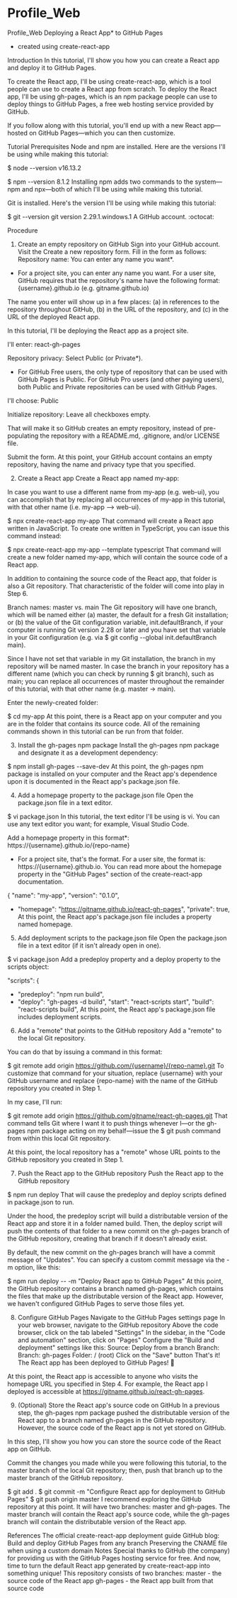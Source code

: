 # Profile_Web
Profile_Web
Deploying a React App* to GitHub Pages
* created using create-react-app

Introduction
In this tutorial, I'll show you how you can create a React app and deploy it to GitHub Pages.

To create the React app, I'll be using create-react-app, which is a tool people can use to create a React app from scratch. To deploy the React app, I'll be using gh-pages, which is an npm package people can use to deploy things to GitHub Pages, a free web hosting service provided by GitHub.

If you follow along with this tutorial, you'll end up with a new React app—hosted on GitHub Pages—which you can then customize.

Tutorial
Prerequisites
Node and npm are installed. Here are the versions I'll be using while making this tutorial:

$ node --version
v16.13.2

$ npm --version
8.1.2
Installing npm adds two commands to the system—npm and npx—both of which I'll be using while making this tutorial.

Git is installed. Here's the version I'll be using while making this tutorial:

$ git --version
git version 2.29.1.windows.1
A GitHub account. :octocat:

Procedure
1. Create an empty repository on GitHub
Sign into your GitHub account.
Visit the Create a new repository form.
Fill in the form as follows:
Repository name: You can enter any name you want*.

* For a project site, you can enter any name you want. For a user site, GitHub requires that the repository's name have the following format: {username}.github.io (e.g. gitname.github.io)

The name you enter will show up in a few places: (a) in references to the repository throughout GitHub, (b) in the URL of the repository, and (c) in the URL of the deployed React app.

In this tutorial, I'll be deploying the React app as a project site.

I'll enter: react-gh-pages

Repository privacy: Select Public (or Private*).

* For GitHub Free users, the only type of repository that can be used with GitHub Pages is Public. For GitHub Pro users (and other paying users), both Public and Private repositories can be used with GitHub Pages.

I'll choose: Public

Initialize repository: Leave all checkboxes empty.

That will make it so GitHub creates an empty repository, instead of pre-populating the repository with a README.md, .gitignore, and/or LICENSE file.

Submit the form.
At this point, your GitHub account contains an empty repository, having the name and privacy type that you specified.

2. Create a React app
Create a React app named my-app:

In case you want to use a different name from my-app (e.g. web-ui), you can accomplish that by replacing all occurrences of my-app in this tutorial, with that other name (i.e. my-app --> web-ui).

$ npx create-react-app my-app
That command will create a React app written in JavaScript. To create one written in TypeScript, you can issue this command instead:

$ npx create-react-app my-app --template typescript
That command will create a new folder named my-app, which will contain the source code of a React app.

In addition to containing the source code of the React app, that folder is also a Git repository. That characteristic of the folder will come into play in Step 6.

Branch names: master vs. main
The Git repository will have one branch, which will be named either (a) master, the default for a fresh Git installation; or (b) the value of the Git configuration variable, init.defaultBranch, if your computer is running Git version 2.28 or later and you have set that variable in your Git configuration (e.g. via $ git config --global init.defaultBranch main).

Since I have not set that variable in my Git installation, the branch in my repository will be named master. In case the branch in your repository has a different name (which you can check by running $ git branch), such as main; you can replace all occurrences of master throughout the remainder of this tutorial, with that other name (e.g. master → main).

Enter the newly-created folder:

$ cd my-app
At this point, there is a React app on your computer and you are in the folder that contains its source code. All of the remaining commands shown in this tutorial can be run from that folder.

3. Install the gh-pages npm package
Install the gh-pages npm package and designate it as a development dependency:

$ npm install gh-pages --save-dev
At this point, the gh-pages npm package is installed on your computer and the React app's dependence upon it is documented in the React app's package.json file.

4. Add a homepage property to the package.json file
Open the package.json file in a text editor.

$ vi package.json
In this tutorial, the text editor I'll be using is vi. You can use any text editor you want; for example, Visual Studio Code.

Add a homepage property in this format*: https://{username}.github.io/{repo-name}

* For a project site, that's the format. For a user site, the format is: https://{username}.github.io. You can read more about the homepage property in the "GitHub Pages" section of the create-react-app documentation.

{
  "name": "my-app",
  "version": "0.1.0",
+ "homepage": "https://gitname.github.io/react-gh-pages",
  "private": true,
At this point, the React app's package.json file includes a property named homepage.

5. Add deployment scripts to the package.json file
Open the package.json file in a text editor (if it isn't already open in one).

$ vi package.json
Add a predeploy property and a deploy property to the scripts object:

"scripts": {
+   "predeploy": "npm run build",
+   "deploy": "gh-pages -d build",
    "start": "react-scripts start",
    "build": "react-scripts build",
At this point, the React app's package.json file includes deployment scripts.

6. Add a "remote" that points to the GitHub repository
Add a "remote" to the local Git repository.

You can do that by issuing a command in this format:

$ git remote add origin https://github.com/{username}/{repo-name}.git
To customize that command for your situation, replace {username} with your GitHub username and replace {repo-name} with the name of the GitHub repository you created in Step 1.

In my case, I'll run:

$ git remote add origin https://github.com/gitname/react-gh-pages.git
That command tells Git where I want it to push things whenever I—or the gh-pages npm package acting on my behalf—issue the $ git push command from within this local Git repository.

At this point, the local repository has a "remote" whose URL points to the GitHub repository you created in Step 1.

7. Push the React app to the GitHub repository
Push the React app to the GitHub repository

$ npm run deploy
That will cause the predeploy and deploy scripts defined in package.json to run.

Under the hood, the predeploy script will build a distributable version of the React app and store it in a folder named build. Then, the deploy script will push the contents of that folder to a new commit on the gh-pages branch of the GitHub repository, creating that branch if it doesn't already exist.

By default, the new commit on the gh-pages branch will have a commit message of "Updates". You can specify a custom commit message via the -m option, like this:

$ npm run deploy -- -m "Deploy React app to GitHub Pages"
At this point, the GitHub repository contains a branch named gh-pages, which contains the files that make up the distributable version of the React app. However, we haven't configured GitHub Pages to serve those files yet.

8. Configure GitHub Pages
Navigate to the GitHub Pages settings page
In your web browser, navigate to the GitHub repository
Above the code browser, click on the tab labeled "Settings"
In the sidebar, in the "Code and automation" section, click on "Pages"
Configure the "Build and deployment" settings like this:
Source: Deploy from a branch
Branch:
Branch: gh-pages
Folder: / (root)
Click on the "Save" button
That's it! The React app has been deployed to GitHub Pages! 🚀

At this point, the React app is accessible to anyone who visits the homepage URL you specified in Step 4. For example, the React app I deployed is accessible at https://gitname.github.io/react-gh-pages.

9. (Optional) Store the React app's source code on GitHub
In a previous step, the gh-pages npm package pushed the distributable version of the React app to a branch named gh-pages in the GitHub repository. However, the source code of the React app is not yet stored on GitHub.

In this step, I'll show you how you can store the source code of the React app on GitHub.

Commit the changes you made while you were following this tutorial, to the master branch of the local Git repository; then, push that branch up to the master branch of the GitHub repository.

$ git add .
$ git commit -m "Configure React app for deployment to GitHub Pages"
$ git push origin master
I recommend exploring the GitHub repository at this point. It will have two branches: master and gh-pages. The master branch will contain the React app's source code, while the gh-pages branch will contain the distributable version of the React app.

References
The official create-react-app deployment guide
GitHub blog: Build and deploy GitHub Pages from any branch
Preserving the CNAME file when using a custom domain
Notes
Special thanks to GitHub (the company) for providing us with the GitHub Pages hosting service for free.
And now, time to turn the default React app generated by create-react-app into something unique!
This repository consists of two branches:
master - the source code of the React app
gh-pages - the React app built from that source code
